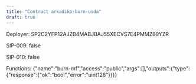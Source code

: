 ```yaml
---
title: "Contract arkadiko-burn-usda"
draft: true
---
```

Deployer: SP2C2YFP12AJZB4MABJBAJ55XECVS7E4PMMZ89YZR

SIP-009: false

SIP-010: false

Functions:
{"name":"burn-mf","access":"public","args":[],"outputs":{"type":{"response":{"ok":"bool","error":"uint128"}}}}
